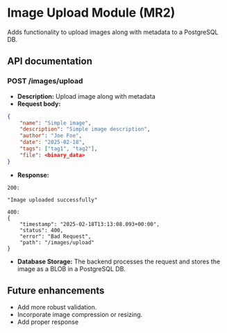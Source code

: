 # Image Upload Module (MR2)

Adds functionality to upload images along with metadata to a PostgreSQL DB.

## API documentation

### POST /images/upload

- **Description:**
Upload image along with metadata
- **Request body:**

```json
{
    "name": "Simple image",
    "description": "Simple image description",
    "author": "Joe Foe",
    "date": "2025-02-18",
    "tags": ["tag1", "tag2"],
    "file": <binary_data>
}
```
- **Response:**

```
200: 

"Image uploaded successfully"

400:
{
	"timestamp": "2025-02-18T13:13:08.093+00:00",
	"status": 400,
	"error": "Bad Request",
	"path": "/images/upload"
}
```

- **Database Storage:**
  The backend processes the request and stores the image as a BLOB in a PostgreSQL DB.

## Future enhancements

- Add more robust validation.
- Incorporate image compression or resizing.
- Add proper response
